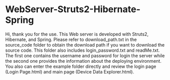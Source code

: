 # WebServer-Struts2-Hibernate-Spring

Hi, thank you for the use. This Web server is developed with Struts2, Hibernate, and Spring. Please refer to download_path.txt in the source_code folder to obtain the download path if you want to download the source code.
This folder also includes login_password.txt and readMe.txt. The first one contains the username and password for login the server while the second one provides the information about the deploying environment.
You also can enter the example folder directly and review the login page (Login Page.html) and main page (Device Data Explorer.html).
